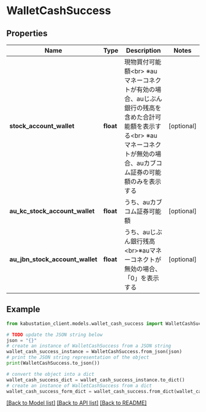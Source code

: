 # WalletCashSuccess


## Properties

Name | Type | Description | Notes
------------ | ------------- | ------------- | -------------
**stock_account_wallet** | **float** | 現物買付可能額&lt;br&gt; ※auマネーコネクトが有効の場合、auじぶん銀行の残高を含めた合計可能額を表示する&lt;br&gt; ※auマネーコネクトが無効の場合、auカブコム証券の可能額のみを表示する | [optional] 
**au_kc_stock_account_wallet** | **float** | うち、auカブコム証券可能額 | [optional] 
**au_jbn_stock_account_wallet** | **float** | うち、auじぶん銀行残高&lt;br&gt;※auマネーコネクトが無効の場合、「0」を表示する | [optional] 

## Example

```python
from kabustation_client.models.wallet_cash_success import WalletCashSuccess

# TODO update the JSON string below
json = "{}"
# create an instance of WalletCashSuccess from a JSON string
wallet_cash_success_instance = WalletCashSuccess.from_json(json)
# print the JSON string representation of the object
print(WalletCashSuccess.to_json())

# convert the object into a dict
wallet_cash_success_dict = wallet_cash_success_instance.to_dict()
# create an instance of WalletCashSuccess from a dict
wallet_cash_success_form_dict = wallet_cash_success.from_dict(wallet_cash_success_dict)
```
[[Back to Model list]](../README.md#documentation-for-models) [[Back to API list]](../README.md#documentation-for-api-endpoints) [[Back to README]](../README.md)


